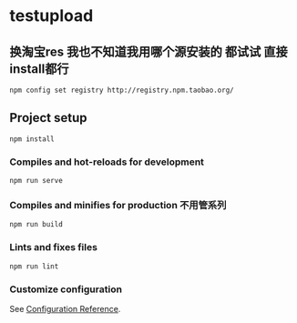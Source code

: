 # testupload
## 换淘宝res 我也不知道我用哪个源安装的 都试试 直接install都行
```
npm config set registry http://registry.npm.taobao.org/
```

## Project setup
```
npm install
```

### Compiles and hot-reloads for development
```
npm run serve
```

### Compiles and minifies for production 不用管系列
```
npm run build
```

### Lints and fixes files
```
npm run lint
```

### Customize configuration
See [Configuration Reference](https://cli.vuejs.org/config/).
